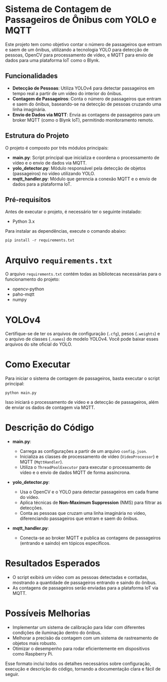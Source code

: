 # Sistema de Contagem de Passageiros de Ônibus com YOLO e MQTT

Este projeto tem como objetivo contar o número de passageiros que entram e saem de um ônibus, utilizando a tecnologia YOLO para detecção de pessoas, OpenCV para processamento de vídeo, e MQTT para envio de dados para uma plataforma IoT como o Blynk.

## Funcionalidades

- **Detecção de Pessoas**: Utiliza YOLOv4 para detectar passageiros em tempo real a partir de um vídeo do interior do ônibus.
- **Contagem de Passageiros**: Conta o número de passageiros que entram e saem do ônibus, baseando-se na detecção de pessoas cruzando uma linha imaginária.
- **Envio de Dados via MQTT**: Envia as contagens de passageiros para um broker MQTT (como o Blynk IoT), permitindo monitoramento remoto.

## Estrutura do Projeto

O projeto é composto por três módulos principais:

- **main.py**: Script principal que inicializa e coordena o processamento de vídeo e o envio de dados via MQTT.
- **yolo_detector.py**: Módulo responsável pela detecção de objetos (passageiros) no vídeo utilizando YOLO.
- **mqtt_handler.py**: Módulo que gerencia a conexão MQTT e o envio de dados para a plataforma IoT.

## Pré-requisitos

Antes de executar o projeto, é necessário ter o seguinte instalado:

- Python 3.x

Para instalar as dependências, execute o comando abaixo:

```pip install -r requirements.txt```

# Arquivo `requirements.txt`

O arquivo `requirements.txt` contém todas as bibliotecas necessárias para o funcionamento do projeto:

- opencv-python
- paho-mqtt
- numpy

# YOLOv4

Certifique-se de ter os arquivos de configuração (`.cfg`), pesos (`.weights`) e o arquivo de classes (`.names`) do modelo YOLOv4. Você pode baixar esses arquivos do site oficial do YOLO.

# Como Executar

Para iniciar o sistema de contagem de passageiros, basta executar o script principal:

```python main.py```

Isso iniciará o processamento de vídeo e a detecção de passageiros, além de enviar os dados de contagem via MQTT.

# Descrição do Código

- **main.py**:
  - Carrega as configurações a partir de um arquivo `config.json`.
  - Inicializa as classes de processamento de vídeo (`VideoProcessor`) e MQTT (`MqttHandler`).
  - Utiliza o `ThreadPoolExecutor` para executar o processamento de vídeo e o envio de dados MQTT de forma assíncrona.

- **yolo_detector.py**:
  - Usa o OpenCV e o YOLO para detectar passageiros em cada frame do vídeo.
  - Aplica técnicas de **Non-Maximum Suppression** (NMS) para filtrar as detecções.
  - Conta as pessoas que cruzam uma linha imaginária no vídeo, diferenciando passageiros que entram e saem do ônibus.

- **mqtt_handler.py**:
  - Conecta-se ao broker MQTT e publica as contagens de passageiros (entrando e saindo) em tópicos específicos.

# Resultados Esperados

- O script exibirá um vídeo com as pessoas detectadas e contadas, mostrando a quantidade de passageiros entrando e saindo do ônibus.
- As contagens de passageiros serão enviadas para a plataforma IoT via MQTT.

# Possíveis Melhorias

- Implementar um sistema de calibração para lidar com diferentes condições de iluminação dentro do ônibus.
- Melhorar a precisão da contagem com um sistema de rastreamento de objetos mais robusto.
- Otimizar o desempenho para rodar eficientemente em dispositivos como Raspberry Pi.

Esse formato inclui todos os detalhes necessários sobre configuração, execução e descrição do código, tornando a documentação clara e fácil de seguir.


